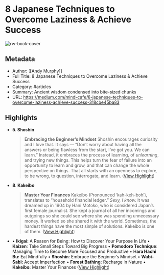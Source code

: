 # 8 Japanese Techniques to Overcome Laziness & Achieve Success

![rw-book-cover](https://readwise-assets.s3.amazonaws.com/media/uploaded_book_covers/profile_1073452/0q54iBarpNiHYQAD9_Tqvsk24)

## Metadata
- Author: [[Andy Murphy]]
- Full Title: 8 Japanese Techniques to Overcome Laziness & Achieve Success
- Category: #articles
- Summary: Ancient wisdom condensed into bite-sized chunks
- URL: https://medium.com/mind-cafe/8-japanese-techniques-to-overcome-laziness-achieve-success-318cbe45ba83

## Highlights
- **5. Shoshin**
  > **Embracing the Beginner’s Mindset**
  Shoshin encourages curiosity and I love that. It says — “Don’t worry about having all the answers or being flawless from the start, I’ve got you. We can learn.”
  Instead, it embraces the process of learning, of *unlearning*, and trying new things. This helps turn the fear of failure into an opportunity to learn and grow, and that can change the whole perspective on things.
  That all starts with an openness to explore, to be wrong, to question, interrogate, and learn. ([View Highlight](https://read.readwise.io/read/01hb0m5aj1qgbvzvhx7b20eze4))
- **8. Kakeibo**
  > **Master Your Finances**
  Kakeibo (Pronounced ‘kah-keh-boh’), translates to “household financial ledger.”
  *Sexy, I know.*
  It was dreamed up in 1904 by Hani Motoko, who is considered Japan’s first female journalist. She kept a journal of all her incomings and outgoings so she could see where she was spending unnecessary money.
  It worked so she shared it with the world.
  Sometimes, the hardest things have the most simple of solutions.
  Kakeibo is one of them. ([View Highlight](https://read.readwise.io/read/01hb0m6efnj468nnkqmjqs1r14))
- • **Ikigai**: A Reason for Being: How to Discover Your Purpose In Life
  • **Kaizen**: Take Small Steps Toward Big Progress
  • **Pomodoro Technique:** Managing Time to Become More Focused and Productive
  • **Hara Hachi Bu:** Eat Mindfully
  • **Shoshin**: Embrace the Beginner’s Mindset
  • **Wabi-Sabi:** Accept Imperfection
  • **Forest Bathing:** Recharge in Nature
  • **Kakeibo:** Master Your Finances ([View Highlight](https://read.readwise.io/read/01hb0m6s9mv9ap3cczjf2hmw7p))
